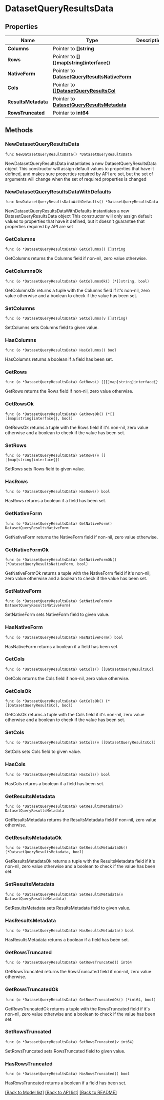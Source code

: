 # DatasetQueryResultsData

## Properties

Name | Type | Description | Notes
------------ | ------------- | ------------- | -------------
**Columns** | Pointer to **[]string** |  | [optional] 
**Rows** | Pointer to **[][]map[string]interface{}** |  | [optional] 
**NativeForm** | Pointer to [**DatasetQueryResultsNativeForm**](DatasetQueryResultsNativeForm.md) |  | [optional] 
**Cols** | Pointer to [**[]DatasetQueryResultsCol**](DatasetQueryResultsCol.md) |  | [optional] 
**ResultsMetadata** | Pointer to [**DatasetQueryResultsMetadata**](DatasetQueryResultsMetadata.md) |  | [optional] 
**RowsTruncated** | Pointer to **int64** |  | [optional] 

## Methods

### NewDatasetQueryResultsData

`func NewDatasetQueryResultsData() *DatasetQueryResultsData`

NewDatasetQueryResultsData instantiates a new DatasetQueryResultsData object
This constructor will assign default values to properties that have it defined,
and makes sure properties required by API are set, but the set of arguments
will change when the set of required properties is changed

### NewDatasetQueryResultsDataWithDefaults

`func NewDatasetQueryResultsDataWithDefaults() *DatasetQueryResultsData`

NewDatasetQueryResultsDataWithDefaults instantiates a new DatasetQueryResultsData object
This constructor will only assign default values to properties that have it defined,
but it doesn't guarantee that properties required by API are set

### GetColumns

`func (o *DatasetQueryResultsData) GetColumns() []string`

GetColumns returns the Columns field if non-nil, zero value otherwise.

### GetColumnsOk

`func (o *DatasetQueryResultsData) GetColumnsOk() (*[]string, bool)`

GetColumnsOk returns a tuple with the Columns field if it's non-nil, zero value otherwise
and a boolean to check if the value has been set.

### SetColumns

`func (o *DatasetQueryResultsData) SetColumns(v []string)`

SetColumns sets Columns field to given value.

### HasColumns

`func (o *DatasetQueryResultsData) HasColumns() bool`

HasColumns returns a boolean if a field has been set.

### GetRows

`func (o *DatasetQueryResultsData) GetRows() [][]map[string]interface{}`

GetRows returns the Rows field if non-nil, zero value otherwise.

### GetRowsOk

`func (o *DatasetQueryResultsData) GetRowsOk() (*[][]map[string]interface{}, bool)`

GetRowsOk returns a tuple with the Rows field if it's non-nil, zero value otherwise
and a boolean to check if the value has been set.

### SetRows

`func (o *DatasetQueryResultsData) SetRows(v [][]map[string]interface{})`

SetRows sets Rows field to given value.

### HasRows

`func (o *DatasetQueryResultsData) HasRows() bool`

HasRows returns a boolean if a field has been set.

### GetNativeForm

`func (o *DatasetQueryResultsData) GetNativeForm() DatasetQueryResultsNativeForm`

GetNativeForm returns the NativeForm field if non-nil, zero value otherwise.

### GetNativeFormOk

`func (o *DatasetQueryResultsData) GetNativeFormOk() (*DatasetQueryResultsNativeForm, bool)`

GetNativeFormOk returns a tuple with the NativeForm field if it's non-nil, zero value otherwise
and a boolean to check if the value has been set.

### SetNativeForm

`func (o *DatasetQueryResultsData) SetNativeForm(v DatasetQueryResultsNativeForm)`

SetNativeForm sets NativeForm field to given value.

### HasNativeForm

`func (o *DatasetQueryResultsData) HasNativeForm() bool`

HasNativeForm returns a boolean if a field has been set.

### GetCols

`func (o *DatasetQueryResultsData) GetCols() []DatasetQueryResultsCol`

GetCols returns the Cols field if non-nil, zero value otherwise.

### GetColsOk

`func (o *DatasetQueryResultsData) GetColsOk() (*[]DatasetQueryResultsCol, bool)`

GetColsOk returns a tuple with the Cols field if it's non-nil, zero value otherwise
and a boolean to check if the value has been set.

### SetCols

`func (o *DatasetQueryResultsData) SetCols(v []DatasetQueryResultsCol)`

SetCols sets Cols field to given value.

### HasCols

`func (o *DatasetQueryResultsData) HasCols() bool`

HasCols returns a boolean if a field has been set.

### GetResultsMetadata

`func (o *DatasetQueryResultsData) GetResultsMetadata() DatasetQueryResultsMetadata`

GetResultsMetadata returns the ResultsMetadata field if non-nil, zero value otherwise.

### GetResultsMetadataOk

`func (o *DatasetQueryResultsData) GetResultsMetadataOk() (*DatasetQueryResultsMetadata, bool)`

GetResultsMetadataOk returns a tuple with the ResultsMetadata field if it's non-nil, zero value otherwise
and a boolean to check if the value has been set.

### SetResultsMetadata

`func (o *DatasetQueryResultsData) SetResultsMetadata(v DatasetQueryResultsMetadata)`

SetResultsMetadata sets ResultsMetadata field to given value.

### HasResultsMetadata

`func (o *DatasetQueryResultsData) HasResultsMetadata() bool`

HasResultsMetadata returns a boolean if a field has been set.

### GetRowsTruncated

`func (o *DatasetQueryResultsData) GetRowsTruncated() int64`

GetRowsTruncated returns the RowsTruncated field if non-nil, zero value otherwise.

### GetRowsTruncatedOk

`func (o *DatasetQueryResultsData) GetRowsTruncatedOk() (*int64, bool)`

GetRowsTruncatedOk returns a tuple with the RowsTruncated field if it's non-nil, zero value otherwise
and a boolean to check if the value has been set.

### SetRowsTruncated

`func (o *DatasetQueryResultsData) SetRowsTruncated(v int64)`

SetRowsTruncated sets RowsTruncated field to given value.

### HasRowsTruncated

`func (o *DatasetQueryResultsData) HasRowsTruncated() bool`

HasRowsTruncated returns a boolean if a field has been set.


[[Back to Model list]](../README.md#documentation-for-models) [[Back to API list]](../README.md#documentation-for-api-endpoints) [[Back to README]](../README.md)


